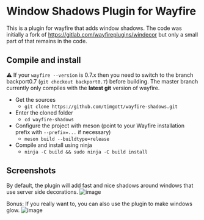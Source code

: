 # Window Shadows Plugin for Wayfire

This is a plugin for wayfire that adds window shadows. The code was initially a
fork of <https://gitlab.com/wayfireplugins/windecor> but only a small part of
that remains in the code.

## Compile and install

⚠️ If your `wayfire --version` is 0.7.x then you need to switch to the branch backport0.7 (`git checkout backport0.7`) before building. The master branch currently only compiles with the **latest git** version of wayfire.

- Get the sources
  - `git clone https://github.com/timgott/wayfire-shadows.git`
- Enter the cloned folder
  - `cd wayfire-shadows`
- Configure the project with meson (point to your Wayfire installation prefix with `--prefix=...` if necessary)
  - `meson build --buildtype=release`
- Compile and install using ninja
  - `ninja -C build && sudo ninja -C build install`

## Screenshots

By default, the plugin will add fast and nice shadows around windows that use server side decorations.
![image](https://raw.github.com/timgott/wayfire-shadows/screenshots/screenshots/screenshot_stripes.png)

Bonus: If you really want to, you can also use the plugin to make windows glow.
![image](https://raw.github.com/timgott/wayfire-shadows/screenshots/screenshots/screenshot_sunset.png)
